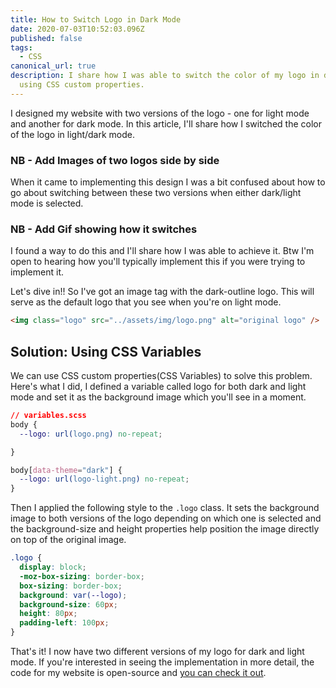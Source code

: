```yaml
---
title: How to Switch Logo in Dark Mode
date: 2020-07-03T10:52:03.096Z
published: false
tags:
  - CSS
canonical_url: true
description: I share how I was able to switch the color of my logo in dark mode
  using CSS custom properties.
---
```

I designed my website with two versions of the logo - one for light mode and another for dark mode. In this article, I'll share how I switched the color of the logo in light/dark mode.

### NB - Add Images of two logos side by side

When it came to implementing this design I was a bit confused about how to go about switching between these two versions when either dark/light mode is selected.

### NB - Add Gif showing how it switches

I found a way to do this and I'll share how I was able to achieve it. Btw I'm open to hearing how you'll typically implement this if you were trying to implement it.

Let's dive in!! So I've got an image tag with the dark-outline logo. This will serve as the default logo that you see when you're on light mode.

```html
<img class="logo" src="../assets/img/logo.png" alt="original logo" />
```

## Solution: Using CSS Variables

We can use CSS custom properties(CSS Variables) to solve this problem. Here's what I did, I defined a variable called logo for both dark and light mode and set it as the background image which you'll see in a moment.

```css
// variables.scss
body {
  --logo: url(logo.png) no-repeat;

}

body[data-theme="dark"] {
  --logo: url(logo-light.png) no-repeat;
}
```

Then I applied the following style to the `.logo` class. It sets the background image to both versions of the logo depending on which one is selected and the background-size and height properties help position the image directly on top of the original image.

```css
.logo {
  display: block;
  -moz-box-sizing: border-box;
  box-sizing: border-box;
  background: var(--logo);
  background-size: 60px;
  height: 80px;
  padding-left: 100px;
}
```

That's it! I now have two different versions of my logo for dark and light mode.  If you're interested in seeing the implementation in more detail, the code for my website is open-source and [you can check it out](https://github.com/lauragift21/giftegwuenu.dev/blob/master/src/components/Nav.vue).